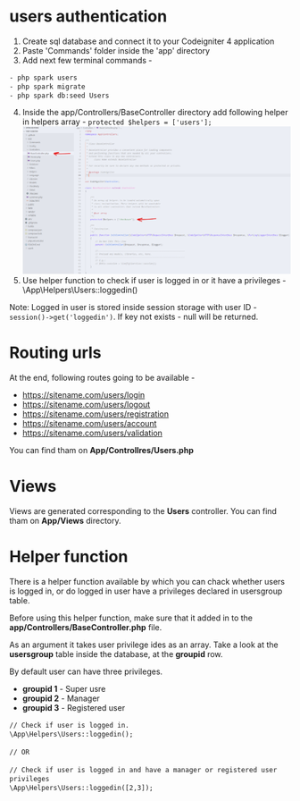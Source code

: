 # users authentication

1. Create sql database and connect it to your Codeigniter 4 application
2. Paste 'Commands' folder inside the 'app' directory
3. Add next few terminal commands - 

```
- php spark users
- php spark migrate
- php spark db:seed Users
```
4. Inside the app/Controllers/BaseController directory add following helper in helpers array - ```protected $helpers = ['users'];```
![](screen-01.png)
5. Use helper function to check if user is logged in or it have a privileges - \App\Helpers\Users::loggedin()

Note:
Logged in user is stored inside session storage with user ID - ```session()->get('loggedin')```. If key not exists - null will be returned.


# Routing urls
At the end, following routes going to be available - 

- https://sitename.com/users/login
- https://sitename.com/users/logout
- https://sitename.com/users/registration
- https://sitename.com/users/account
- https://sitename.com/users/validation

You can find tham on **App/Controllres/Users.php**

# Views
Views are generated corresponding to the **Users** controller. You can find tham on **App/Views** directory.

# Helper function

There is a helper function available by which you can chack whether users is logged in, or do logged in user have a privileges declared in usersgroup table.

Before using this helper function, make sure that it added in to the **app/Controllers/BaseController.php** file.

As an argument it takes user privilege ides as an array. Take a look at the **usersgroup** table inside the database, at the **groupid** row.

By default user can have three privileges.
- **groupid 1** - Super usre
- **groupid 2** - Manager
- **groupid 3** - Registered user

```
// Check if user is logged in.
\App\Helpers\Users::loggedin();

// OR

// Check if user is logged in and have a manager or registered user privileges
\App\Helpers\Users::loggedin([2,3]); 
```